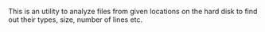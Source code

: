 This is an utility to analyze files from given locations on the hard disk to find out their types, size, number of lines etc.
